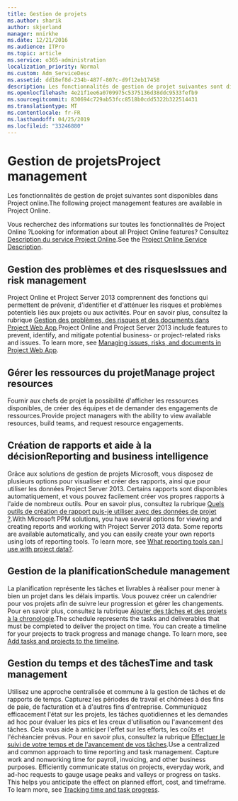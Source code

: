 ```yaml
---
title: Gestion de projets
ms.author: sharik
author: skjerland
manager: mnirkhe
ms.date: 12/21/2016
ms.audience: ITPro
ms.topic: article
ms.service: o365-administration
localization_priority: Normal
ms.custom: Adm_ServiceDesc
ms.assetid: dd18ef8d-234b-487f-807c-d9f12eb17458
description: Les fonctionnalités de gestion de projet suivantes sont disponibles dans Project online.
ms.openlocfilehash: 4e21f1ee6a0709975c5375136d38ddc9533fefb9
ms.sourcegitcommit: 830694c729ab53fcc8518b0cdd5322b322514431
ms.translationtype: MT
ms.contentlocale: fr-FR
ms.lasthandoff: 04/25/2019
ms.locfileid: "33246880"
---
```

# <a name="project-management"></a><span data-ttu-id="6d10d-103">Gestion de projets</span><span class="sxs-lookup"><span data-stu-id="6d10d-103">Project management</span></span>

<span data-ttu-id="6d10d-104">Les fonctionnalités de gestion de projet suivantes sont disponibles dans Project online.</span><span class="sxs-lookup"><span data-stu-id="6d10d-104">The following project management features are available in Project Online.</span></span>
  
<span data-ttu-id="6d10d-105">Vous recherchez des informations sur toutes les fonctionnalités de Project Online ?</span><span class="sxs-lookup"><span data-stu-id="6d10d-105">Looking for information about all Project Online features?</span></span> <span data-ttu-id="6d10d-106">Consultez [Description du service Project Online](project-online-service-description.md).</span><span class="sxs-lookup"><span data-stu-id="6d10d-106">See the [Project Online Service Description](project-online-service-description.md).</span></span>
  
## <a name="issues-and-risk-management"></a><span data-ttu-id="6d10d-107">Gestion des problèmes et des risques</span><span class="sxs-lookup"><span data-stu-id="6d10d-107">Issues and risk management</span></span>
<span data-ttu-id="6d10d-108"><a name="bkmk_IssuesRiskManagement"> </a></span><span class="sxs-lookup"><span data-stu-id="6d10d-108"></span></span>

<span data-ttu-id="6d10d-p102">Project Online et Project Server 2013 comprennent des fonctions qui permettent de prévenir, d'identifier et d'atténuer les risques et problèmes potentiels liés aux projets ou aux activités. Pour en savoir plus, consultez la rubrique [Gestion des problèmes, des risques et des documents dans Project Web App](https://go.microsoft.com/fwlink/?LinkId=402634).</span><span class="sxs-lookup"><span data-stu-id="6d10d-p102">Project Online and Project Server 2013 include features to prevent, identify, and mitigate potential business- or project-related risks and issues. To learn more, see [Managing issues, risks, and documents in Project Web App](https://go.microsoft.com/fwlink/?LinkId=402634).</span></span>
  
## <a name="manage-project-resources"></a><span data-ttu-id="6d10d-111">Gérer les ressources du projet</span><span class="sxs-lookup"><span data-stu-id="6d10d-111">Manage project resources</span></span>
<span data-ttu-id="6d10d-112"><a name="bkmk_ManageProjectResources"> </a></span><span class="sxs-lookup"><span data-stu-id="6d10d-112"></span></span>

<span data-ttu-id="6d10d-113">Fournir aux chefs de projet la possibilité d'afficher les ressources disponibles, de créer des équipes et de demander des engagements de ressources.</span><span class="sxs-lookup"><span data-stu-id="6d10d-113">Provide project managers with the ability to view available resources, build teams, and request resource engagements.</span></span>
  
## <a name="reporting-and-business-intelligence"></a><span data-ttu-id="6d10d-114">Création de rapports et aide à la décision</span><span class="sxs-lookup"><span data-stu-id="6d10d-114">Reporting and business intelligence</span></span>
<span data-ttu-id="6d10d-115"><a name="bkmk_ReportingBusinessIntelligence"> </a></span><span class="sxs-lookup"><span data-stu-id="6d10d-115"></span></span>

<span data-ttu-id="6d10d-p103">Grâce aux solutions de gestion de projets Microsoft, vous disposez de plusieurs options pour visualiser et créer des rapports, ainsi que pour utiliser les données Project Server 2013. Certains rapports sont disponibles automatiquement, et vous pouvez facilement créer vos propres rapports à l'aide de nombreux outils. Pour en savoir plus, consultez la rubrique [Quels outils de création de rapport puis-je utiliser avec des données de projet ?](https://go.microsoft.com/fwlink/?LinkId=402642).</span><span class="sxs-lookup"><span data-stu-id="6d10d-p103">With Microsoft PPM solutions, you have several options for viewing and creating reports and working with Project Server 2013 data. Some reports are available automatically, and you can easily create your own reports using lots of reporting tools. To learn more, see [What reporting tools can I use with project data?](https://go.microsoft.com/fwlink/?LinkId=402642).</span></span>
  
## <a name="schedule-management"></a><span data-ttu-id="6d10d-119">Gestion de la planification</span><span class="sxs-lookup"><span data-stu-id="6d10d-119">Schedule management</span></span>
<span data-ttu-id="6d10d-120"><a name="bkmk_ScheduleManagement"> </a></span><span class="sxs-lookup"><span data-stu-id="6d10d-120"></span></span>

<span data-ttu-id="6d10d-p104">La planification représente les tâches et livrables à réaliser pour mener à bien un projet dans les délais impartis. Vous pouvez créer un calendrier pour vos projets afin de suivre leur progression et gérer les changements. Pour en savoir plus, consultez la rubrique [Ajouter des tâches et des projets à la chronologie](https://go.microsoft.com/fwlink/?LinkID=402655).</span><span class="sxs-lookup"><span data-stu-id="6d10d-p104">The schedule represents the tasks and deliverables that must be completed to deliver the project on time. You can create a timeline for your projects to track progress and manage change. To learn more, see [Add tasks and projects to the timeline](https://go.microsoft.com/fwlink/?LinkID=402655).</span></span>
  
## <a name="time-and-task-management"></a><span data-ttu-id="6d10d-124">Gestion du temps et des tâches</span><span class="sxs-lookup"><span data-stu-id="6d10d-124">Time and task management</span></span>
<span data-ttu-id="6d10d-125"><a name="bkmk_TimeTaskManagement"> </a></span><span class="sxs-lookup"><span data-stu-id="6d10d-125"></span></span>

<span data-ttu-id="6d10d-p105">Utilisez une approche centralisée et commune à la gestion de tâches et de rapports de temps. Capturez les périodes de travail et chômées à des fins de paie, de facturation et à d'autres fins d'entreprise. Communiquez efficacement l'état sur les projets, les tâches quotidiennes et les demandes ad hoc pour évaluer les pics et les creux d'utilisation ou l'avancement des tâches. Cela vous aide à anticiper l'effet sur les efforts, les coûts et l'échéancier prévus. Pour en savoir plus, consultez la rubrique [Effectuer le suivi de votre temps et de l'avancement de vos tâches](https://go.microsoft.com/fwlink/p/?LinkId=271321).</span><span class="sxs-lookup"><span data-stu-id="6d10d-p105">Use a centralized and common approach to time reporting and task management. Capture work and nonworking time for payroll, invoicing, and other business purposes. Efficiently communicate status on projects, everyday work, and ad-hoc requests to gauge usage peaks and valleys or progress on tasks. This helps you anticipate the effect on planned effort, cost, and timeframe. To learn more, see [Tracking time and task progress](https://go.microsoft.com/fwlink/p/?LinkId=271321).</span></span>
  

